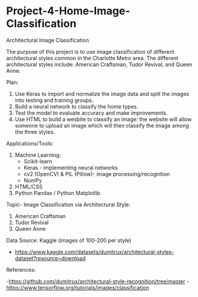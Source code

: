# Project-4-Home-Image-Classification
Architectural Image Classification

The purpose of this project is to use image classification of different architectural styles common in the Charlotte Metro area.  The different architectural styles include: American Craftsman, Tudor Revival, and Queen Anne.

Plan:
  1. Use Keras to import and normalize the image data and split the images into testing and training groups. 
  2. Build a neural network to classify the home types. 
  3. Test the model to evaluate accuracy and make improvements.
  4. Use HTML to build a wesbite to classify an image: the website will allow someone to upload an image which will then classify the image among the three styles.

Applications/Tools:
  1. Machine Learning: 
      - Scikit-learn
      - Keras - implementing neural networks
      - cv2 (OpenCV) & PIL (Pillow)- image processing/recognition
      - NumPy
  3. HTML/CSS
  4. Python Pandas / Python Matplotlib

Topic- Image Classification via Architectural Style: 
  1. American Craftsman
  2. Tudor Revival
  3. Queen Anne

Data Source: Kaggle (images of 100-200 per style) 
- https://www.kaggle.com/datasets/dumitrux/architectural-styles-dataset?resource=download


References: 

-https://github.com/dumitrux/architectural-style-recognition/tree/master
-https://www.tensorflow.org/tutorials/images/classification

